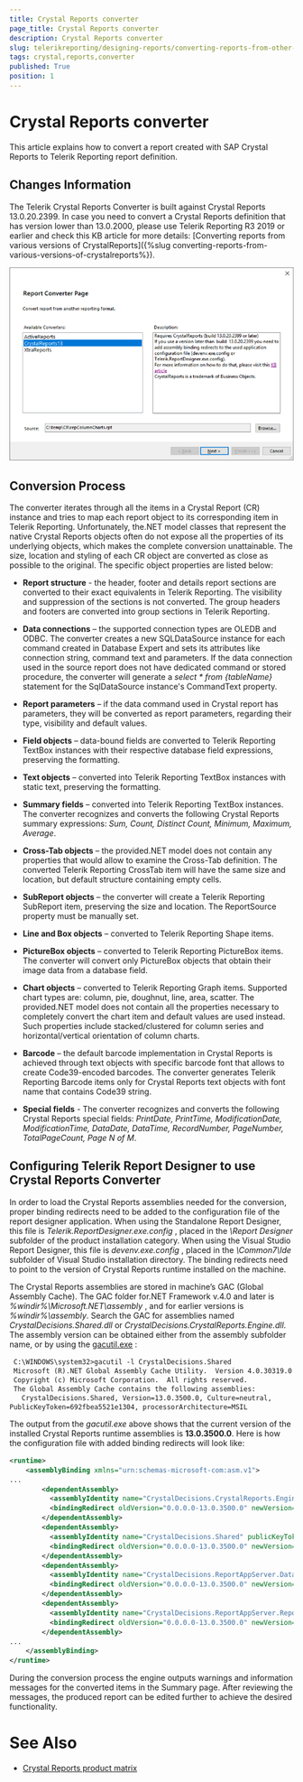 ```yaml
---
title: Crystal Reports converter
page_title: Crystal Reports converter 
description: Crystal Reports converter
slug: telerikreporting/designing-reports/converting-reports-from-other-reporting-solutions/crystal-reports-converter
tags: crystal,reports,converter
published: True
position: 1
---
```


# Crystal Reports converter


This article explains how to convert a report created with SAP Crystal Reports to Telerik Reporting report definition.       

## Changes Information

The Telerik Crystal Reports Converter is built against Crystal Reports 13.0.20.2399. In case you need to convert a Crystal Reports definition that has version lower than 13.0.2000, please use Telerik Reporting R3 2019 or earlier and check this KB article for more details: [Converting reports from various versions of CrystalReports]({%slug converting-reports-from-various-versions-of-crystalreports%}).           

  ![crystal-reports-converter](images/Designer/crystal-reports-converter.png)

## Conversion Process

The converter iterates through all the items in a Crystal Report (CR) instance and tries to map each report object to its corresponding item in Telerik Reporting. Unfortunately, the.NET model classes that represent the native Crystal Reports objects often do not expose all the properties of its underlying objects, which makes the complete conversion unattainable. The size, location and styling of each CR object are converted as close as possible to the original. The specific object properties are listed below:         

* __Report structure__ - the header, footer and details report sections are converted to their exact equivalents in Telerik Reporting. The visibility and suppression of the sections is not converted. The group headers and footers are converted into group sections in Telerik Reporting.             

* __Data connections__ – the supported connection types are OLEDB and ODBC. The converter creates a new SQLDataSource instance for each command created in Database Expert and sets its attributes like connection string, command text and parameters. If the data connection used in the source report does not have dedicated command or stored procedure, the converter will generate a *select * from {tableName}* statement for the SqlDataSource instance's CommandText property.             

* __Report parameters__ – if the data command used in Crystal report has parameters, they will be converted as report parameters, regarding their type, visibility and default values.             

* __Field objects__ – data-bound fields are converted to Telerik Reporting TextBox instances with their respective database field expressions, preserving the formatting.             

* __Text objects__ – converted into Telerik Reporting TextBox instances with static text, preserving the formatting.             

* __Summary fields__ – converted into Telerik Reporting TextBox instances. The converter recognizes and converts the following Crystal Reports summary expressions: *Sum, Count, Distinct Count, Minimum, Maximum, Average*.             

* __Cross-Tab objects__ – the provided.NET model does not contain any properties that would allow to examine the Cross-Tab definition. The converted Telerik Reporting CrossTab item will have the same size and location, but default structure containing empty cells.             

* __SubReport objects__ – the converter will create a Telerik Reporting SubReport item, preserving the size and location. The ReportSource property must be manually set.             

* __Line and Box objects__ – converted to Telerik Reporting Shape items.             

* __PictureBox objects__ – converted to Telerik Reporting PictureBox items. The converter will convert only PictureBox objects that obtain their image data from a database field.             

* __Chart objects__  – converted to Telerik Reporting Graph items. Supported chart types are: column, pie, doughnut, line, area, scatter. The provided.NET model does not contain all the properties necessary to completely convert the chart item and default values are used instead. Such properties include stacked/clustered for column series and horizontal/vertical orientation of column charts.             

* __Barcode__  – the default barcode implementation in Crystal Reports is achieved through text objects with specific barcode font that allows to create Code39-encoded barcodes. The converter generates Telerik Reporting Barcode items only for Crystal Reports text objects with font name that contains Code39 string.             

* __Special fields__  - The converter recognizes and converts the following Crystal Reports special fields: *PrintDate, PrintTime, ModificationDate, ModificationTime, DataDate, DataTime, RecordNumber, PageNumber, TotalPageCount, Page N of M*.             

## Configuring Telerik Report Designer to use Crystal Reports Converter

In order to load the Crystal Reports assemblies needed for the conversion, proper binding redirects need to be added to the configuration file of the report designer application. When using the Standalone Report Designer, this file is *Telerik.ReportDesigner.exe.config* , placed in the *\Report Designer*  subfolder of the product installation category. When using the Visual Studio Report Designer, this file is *devenv.exe.config* , placed in the *\Common7\Ide*  subfolder of Visual Studio installation directory. The binding redirects need to point to the version of Crystal Reports runtime installed on the machine.         

The Crystal Reports assemblies are stored in machine’s GAC (Global Assembly Cache). The GAC folder for.NET Framework v.4.0 and later is *%windir%\Microsoft.NET\assembly* , and for earlier versions is *%windir%\assembly*. Search the GAC for assemblies named *CrystalDecisions.Shared.dll*  or *CrystalDecisions.CrystalReports.Engine.dll*. The assembly version can be obtained either from the assembly subfolder name, or by using the [gacutil.exe](https://docs.microsoft.com/en-us/dotnet/framework/tools/gacutil-exe-gac-tool) :                   
	
```
 C:\WINDOWS\system32>gacutil -l CrystalDecisions.Shared
 Microsoft (R).NET Global Assembly Cache Utility.  Version 4.0.30319.0
 Copyright (c) Microsoft Corporation.  All rights reserved.
 The Global Assembly Cache contains the following assemblies:
   CrystalDecisions.Shared, Version=13.0.3500.0, Culture=neutral, PublicKeyToken=692fbea5521e1304, processorArchitecture=MSIL
```

The output from the *gacutil.exe*  above shows that the current version of the installed Crystal Reports runtime assemblies is __13.0.3500.0__. Here is how the configuration file with added binding redirects will look like:         

	
````xml
<runtime>
    <assemblyBinding xmlns="urn:schemas-microsoft-com:asm.v1">
...
        <dependentAssembly>
          <assemblyIdentity name="CrystalDecisions.CrystalReports.Engine" publicKeyToken="692fbea5521e1304" culture="neutral"/>   
          <bindingRedirect oldVersion="0.0.0.0-13.0.3500.0" newVersion="13.0.3500.0"/>   
        </dependentAssembly>
        <dependentAssembly>
          <assemblyIdentity name="CrystalDecisions.Shared" publicKeyToken="692fbea5521e1304" culture="neutral"/>
          <bindingRedirect oldVersion="0.0.0.0-13.0.3500.0" newVersion="13.0.3500.0"/>
        </dependentAssembly>
        <dependentAssembly>
          <assemblyIdentity name="CrystalDecisions.ReportAppServer.DataDefModel" publicKeyToken="692fbea5521e1304" culture="neutral"/>
          <bindingRedirect oldVersion="0.0.0.0-13.0.3500.0" newVersion="13.0.3500.0"/>
        </dependentAssembly>
        <dependentAssembly>
          <assemblyIdentity name="CrystalDecisions.ReportAppServer.ReportDefModel" publicKeyToken="692fbea5521e1304" culture="neutral"/>
          <bindingRedirect oldVersion="0.0.0.0-13.0.3500.0" newVersion="13.0.3500.0"/>
        </dependentAssembly>
...
    </assemblyBinding>
</runtime>
````

During the conversion process the engine outputs warnings and information messages for the converted items in the Summary page. After reviewing the messages, the produced report can be edited further to achieve the desired functionality.         

# See Also

 * [Crystal Reports product matrix](https://wiki.scn.sap.com/wiki/display/BOBJ/Crystal+Reports+v.+9.1+to+SAP+Crystal+Reports+2013%2C+Runtime+Distribution+and+Supported+Operating+Systems)
